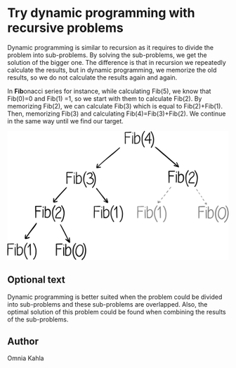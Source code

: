 <!-- BEGIN TITLE -->
# Try dynamic programming with recursive problems
<!-- END TITLE -->

<!-- BEGIN BODY -->
Dynamic programming is similar to recursion as it requires to divide the problem into sub-problems. By solving the sub-problems, we get the solution of the bigger one. The difference is that in recursion we repeatedly calculate the results, but in dynamic programming, we memorize the old results, so we do not calculate the results again and again. 

In **Fib**onacci series for instance, while calculating Fib(5), we know that Fib(0)=0 and Fib(1) =1, so we start with them to calculate Fib(2). By memorizing Fib(2), we can calculate Fib(3) which is equal to Fib(2)+Fib(1). Then, memorizing Fib(3) and calculating Fib(4)=Fib(3)+Fib(2). We continue in the same way until we find our target. 

<!-- END BODY -->


![Image title](../images/image-123-dynamic-programming.svg)


## Optional text
<!-- BEGIN OPTIONAL -->
Dynamic programming is better suited when the problem could be divided into sub-problems and these sub-problems are overlapped. Also, the optimal solution of this problem could be found when combining the results of the sub-problems. 
<!-- END OPTIONAL -->



## Author
<!-- BEGIN AUTHOR -->
Omnia Kahla
<!-- END AUTHOR -->
